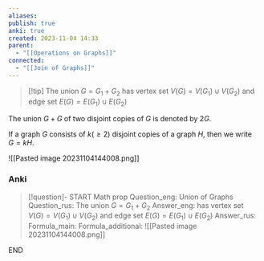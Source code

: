 ```yaml
---
aliases: 
publish: true
anki: true
created: 2023-11-04 14:33
parent:
  - "[[Operations on Graphs]]"
connected:
  - "[[Join of Graphs]]"
---
```


> [!tip] The union ${} G = G_1+G_2 {}$
has 
vertex set ${} V(G) = V(G_1)∪V(G_2) {}$ and 
edge set ${} E(G) = E(G_1) ∪ E(G_2) {}$

The union $G + G$ of two disjoint copies of $G$ is denoted by $2G$. 

If a graph $G$ consists of $k (≥ 2)$ disjoint copies of a graph $H$, then we write $G = kH$.

![[Pasted image 20231104144008.png]]


### Anki
> [!question]-
START
Math prop
Question_eng: Union of Graphs
Question_rus: The union ${} G = G_1+G_2 {}$
Answer_eng: has 
vertex set ${} V(G) = V(G_1)∪V(G_2) {}$ and 
edge set ${} E(G) = E(G_1) ∪ E(G_2) {}$
Answer_rus: 
Formula_main: 
Formula_additional: ![[Pasted image 20231104144008.png]]
<!--ID: 1699129936360-->
END





